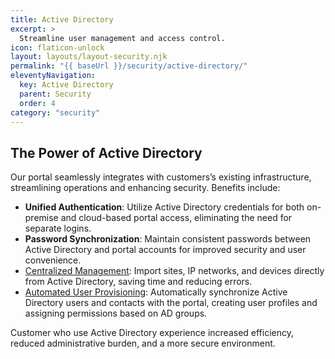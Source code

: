 ```yaml
---
title: Active Directory
excerpt: >
  Streamline user management and access control.
icon: flaticon-unlock
layout: layouts/layout-security.njk
permalink: "{{ baseUrl }}/security/active-directory/"
eleventyNavigation:
  key: Active Directory
  parent: Security
  order: 4
category: "security"
---
```


## The Power of Active Directory

Our portal seamlessly integrates with customers’s existing infrastructure, streamlining operations and enhancing security.
Benefits include:

- **Unified Authentication**: Utilize Active Directory credentials for both on-premise and cloud-based portal access, eliminating the need for separate logins.
- **Password Synchronization**: Maintain consistent passwords between Active Directory and portal accounts for improved security and user convenience.
- <a href="http://kb.siportal.com/portal3/kb/#article/?rID=KB&KBID=18&Method=View&Permalink=3F28241D477D7F5D475B535C627E7058484052566179702E3F40DAEDACCE0C0ABB4D838A3CAF2361ED1096EC318B856195341F91BF2EE269642464879E23DE1A6D" class="read-more">Centralized Management</a>: Import sites, IP networks, and devices directly from Active Directory, saving time and reducing errors.
- <a href="http://kb.siportal.com/portal3/kb/#article/?rID=KB&KBID=7263&Method=View&Permalink=3F28241D477D7F5D475B535C627E7058484053566678702E3F40DAEDACCE0F0DBA4A87803CAE201EEF1394E13388876C933719AABBC9F515043A1EE78E38C7146B62BC" class="read-more">Automated User Provisioning</a>: Automatically synchronize Active Directory users and contacts with the portal, creating user profiles and assigning permissions based on AD groups.

Customer who use Active Directory experience increased efficiency, reduced administrative burden, and a more secure environment.